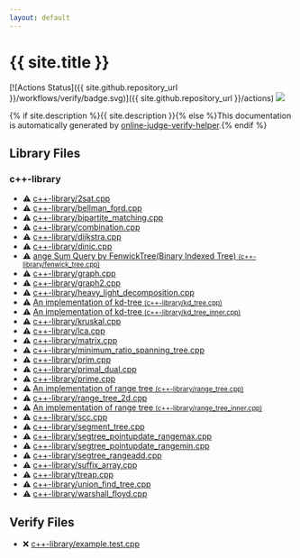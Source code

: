 ```yaml
---
layout: default
---
```


<!-- mathjax config similar to math.stackexchange -->
<script type="text/javascript" async
  src="https://cdnjs.cloudflare.com/ajax/libs/mathjax/2.7.5/MathJax.js?config=TeX-MML-AM_CHTML">
</script>
<script type="text/x-mathjax-config">
  MathJax.Hub.Config({
    TeX: { equationNumbers: { autoNumber: "AMS" }},
    tex2jax: {
      inlineMath: [ ['$','$'] ],
      processEscapes: true
    },
    "HTML-CSS": { matchFontHeight: false },
    displayAlign: "left",
    displayIndent: "2em"
  });
</script>

<script type="text/javascript" src="https://cdnjs.cloudflare.com/ajax/libs/jquery/3.4.1/jquery.min.js"></script>
<script src="https://cdn.jsdelivr.net/npm/jquery-balloon-js@1.1.2/jquery.balloon.min.js" integrity="sha256-ZEYs9VrgAeNuPvs15E39OsyOJaIkXEEt10fzxJ20+2I=" crossorigin="anonymous"></script>
<script type="text/javascript" src="assets/js/copy-button.js"></script>
<link rel="stylesheet" href="assets/css/copy-button.css" />


# {{ site.title }}

[![Actions Status]({{ site.github.repository_url }}/workflows/verify/badge.svg)]({{ site.github.repository_url }}/actions)
<a href="{{ site.github.repository_url }}"><img src="https://img.shields.io/github/last-commit/{{ site.github.owner_name }}/{{ site.github.repository_name }}" /></a>

{% if site.description %}{{ site.description }}{% else %}This documentation is automatically generated by <a href="https://github.com/kmyk/online-judge-verify-helper">online-judge-verify-helper</a>.{% endif %}

## Library Files

<div id="97d0d85922e0aae2441e69f2870930aa"></div>

### c++-library

* :warning: <a href="library/c++-library/2sat.cpp.html">c++-library/2sat.cpp</a>
* :warning: <a href="library/c++-library/bellman_ford.cpp.html">c++-library/bellman_ford.cpp</a>
* :warning: <a href="library/c++-library/bipartite_matching.cpp.html">c++-library/bipartite_matching.cpp</a>
* :warning: <a href="library/c++-library/combination.cpp.html">c++-library/combination.cpp</a>
* :warning: <a href="library/c++-library/dijkstra.cpp.html">c++-library/dijkstra.cpp</a>
* :warning: <a href="library/c++-library/dinic.cpp.html">c++-library/dinic.cpp</a>
* :warning: <a href="library/c++-library/fenwick_tree.cpp.html">ange Sum Query by FenwickTree(Binary Indexed Tree) <small>(c++-library/fenwick_tree.cpp)</small></a>
* :warning: <a href="library/c++-library/graph.cpp.html">c++-library/graph.cpp</a>
* :warning: <a href="library/c++-library/graph2.cpp.html">c++-library/graph2.cpp</a>
* :warning: <a href="library/c++-library/heavy_light_decomposition.cpp.html">c++-library/heavy_light_decomposition.cpp</a>
* :warning: <a href="library/c++-library/kd_tree.cpp.html">An implementation of kd-tree <small>(c++-library/kd_tree.cpp)</small></a>
* :warning: <a href="library/c++-library/kd_tree_inner.cpp.html">An implementation of kd-tree <small>(c++-library/kd_tree_inner.cpp)</small></a>
* :warning: <a href="library/c++-library/kruskal.cpp.html">c++-library/kruskal.cpp</a>
* :warning: <a href="library/c++-library/lca.cpp.html">c++-library/lca.cpp</a>
* :warning: <a href="library/c++-library/matrix.cpp.html">c++-library/matrix.cpp</a>
* :warning: <a href="library/c++-library/minimum_ratio_spanning_tree.cpp.html">c++-library/minimum_ratio_spanning_tree.cpp</a>
* :warning: <a href="library/c++-library/prim.cpp.html">c++-library/prim.cpp</a>
* :warning: <a href="library/c++-library/primal_dual.cpp.html">c++-library/primal_dual.cpp</a>
* :warning: <a href="library/c++-library/prime.cpp.html">c++-library/prime.cpp</a>
* :warning: <a href="library/c++-library/range_tree.cpp.html">An implementation of range tree <small>(c++-library/range_tree.cpp)</small></a>
* :warning: <a href="library/c++-library/range_tree_2d.cpp.html">c++-library/range_tree_2d.cpp</a>
* :warning: <a href="library/c++-library/range_tree_inner.cpp.html">An implementation of range tree <small>(c++-library/range_tree_inner.cpp)</small></a>
* :warning: <a href="library/c++-library/scc.cpp.html">c++-library/scc.cpp</a>
* :warning: <a href="library/c++-library/segment_tree.cpp.html">c++-library/segment_tree.cpp</a>
* :warning: <a href="library/c++-library/segtree_pointupdate_rangemax.cpp.html">c++-library/segtree_pointupdate_rangemax.cpp</a>
* :warning: <a href="library/c++-library/segtree_pointupdate_rangemin.cpp.html">c++-library/segtree_pointupdate_rangemin.cpp</a>
* :warning: <a href="library/c++-library/segtree_rangeadd.cpp.html">c++-library/segtree_rangeadd.cpp</a>
* :warning: <a href="library/c++-library/suffix_array.cpp.html">c++-library/suffix_array.cpp</a>
* :warning: <a href="library/c++-library/treap.cpp.html">c++-library/treap.cpp</a>
* :warning: <a href="library/c++-library/union_find_tree.cpp.html">c++-library/union_find_tree.cpp</a>
* :warning: <a href="library/c++-library/warshall_floyd.cpp.html">c++-library/warshall_floyd.cpp</a>


## Verify Files

* :x: <a href="verify/c++-library/example.test.cpp.html">c++-library/example.test.cpp</a>


